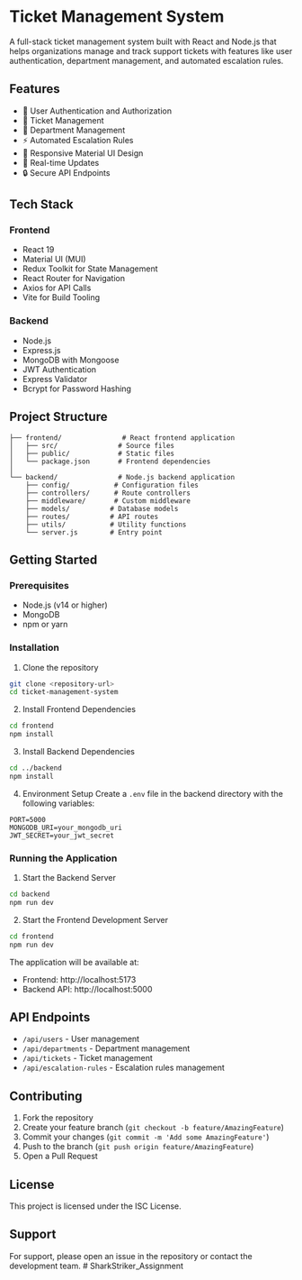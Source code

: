 # Ticket Management System

A full-stack ticket management system built with React and Node.js that helps organizations manage and track support tickets with features like user authentication, department management, and automated escalation rules.

## Features

- 🔐 User Authentication and Authorization
- 🎫 Ticket Management
- 👥 Department Management
- ⚡ Automated Escalation Rules
- 📱 Responsive Material UI Design
- 🔄 Real-time Updates
- 🔒 Secure API Endpoints

## Tech Stack

### Frontend
- React 19
- Material UI (MUI)
- Redux Toolkit for State Management
- React Router for Navigation
- Axios for API Calls
- Vite for Build Tooling

### Backend
- Node.js
- Express.js
- MongoDB with Mongoose
- JWT Authentication
- Express Validator
- Bcrypt for Password Hashing

## Project Structure

```
├── frontend/               # React frontend application
│   ├── src/               # Source files
│   ├── public/            # Static files
│   └── package.json       # Frontend dependencies
│
└── backend/               # Node.js backend application
    ├── config/           # Configuration files
    ├── controllers/      # Route controllers
    ├── middleware/       # Custom middleware
    ├── models/          # Database models
    ├── routes/          # API routes
    ├── utils/           # Utility functions
    └── server.js        # Entry point
```

## Getting Started

### Prerequisites
- Node.js (v14 or higher)
- MongoDB
- npm or yarn

### Installation

1. Clone the repository
```bash
git clone <repository-url>
cd ticket-management-system
```

2. Install Frontend Dependencies
```bash
cd frontend
npm install
```

3. Install Backend Dependencies
```bash
cd ../backend
npm install
```

4. Environment Setup
Create a `.env` file in the backend directory with the following variables:
```
PORT=5000
MONGODB_URI=your_mongodb_uri
JWT_SECRET=your_jwt_secret
```

### Running the Application

1. Start the Backend Server
```bash
cd backend
npm run dev
```

2. Start the Frontend Development Server
```bash
cd frontend
npm run dev
```

The application will be available at:
- Frontend: http://localhost:5173
- Backend API: http://localhost:5000

## API Endpoints

- `/api/users` - User management
- `/api/departments` - Department management
- `/api/tickets` - Ticket management
- `/api/escalation-rules` - Escalation rules management

## Contributing

1. Fork the repository
2. Create your feature branch (`git checkout -b feature/AmazingFeature`)
3. Commit your changes (`git commit -m 'Add some AmazingFeature'`)
4. Push to the branch (`git push origin feature/AmazingFeature`)
5. Open a Pull Request

## License

This project is licensed under the ISC License.

## Support

For support, please open an issue in the repository or contact the development team. #   S h a r k S t r i k e r _ A s s i g n m e n t  
 